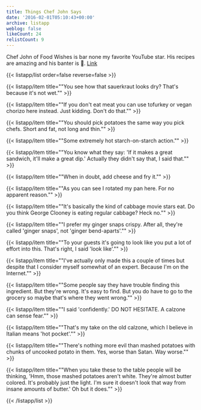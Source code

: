 ```yaml
---
title: Things Chef John Says
date: '2016-02-01T05:10:43+00:00'
archive: listapp
weblog: false
likeCount: 24
relistCount: 9
---
```


Chef John of Food Wishes is bar none my favorite YouTube star. His recipes are amazing and his banter is 💯. [Link](http://youtube.com/foodwishes)

<!--more-->

{{< listapp/list order=false reverse=false >}}

   {{< listapp/item title="\"You see how that sauerkraut looks dry? That's because it's not wet.\"" >}}

   {{< listapp/item title="\"If you don't eat meat you can use tofurkey or vegan chorizo here instead. Just kidding. Don't do that.\"" >}}

   {{< listapp/item title="\"You should pick potatoes the same way you pick chefs. Short and fat, not long and thin.\"" >}}

   {{< listapp/item title="\"Some extremely hot starch-on-starch action.\"" >}}

   {{< listapp/item title="\"You know what they say: 'If it makes a great sandwich, it'll make a great dip.' Actually they didn't say that, I said that.\"" >}}

   {{< listapp/item title="\"When in doubt, add cheese and fry it.\"" >}}

   {{< listapp/item title="\"As you can see I rotated my pan here. For no apparent reason.\"" >}}

   {{< listapp/item title="\"It's basically the kind of cabbage movie stars eat. Do you think George Clooney is eating regular cabbage? Heck no.\"" >}}

   {{< listapp/item title="\"I prefer my ginger snaps crispy. After all, they're called 'ginger snaps', not 'ginger bend-aparts'.\"" >}}

   {{< listapp/item title="\"To your guests it's going to look like you put a lot of effort into this. That's right, I said 'look like'.\"" >}}

   {{< listapp/item title="\"I've actually only made this a couple of times but despite that I consider myself somewhat of an expert. Because I'm on the Internet.\"" >}}

   {{< listapp/item title="\"Some people say they have trouble finding this ingredient. But they're wrong. It's easy to find. But you do have to go to the grocery so maybe that's where they went wrong.\"" >}}

   {{< listapp/item title="\"I said 'confidently.' DO NOT HESITATE. A calzone can sense fear.\"" >}}

   {{< listapp/item title="\"That's my take on the old calzone, which I believe in Italian means 'hot pocket'.\"" >}}

   {{< listapp/item title="\"There's nothing more evil than mashed potatoes with chunks of uncooked potato in them. Yes, worse than Satan. Way worse.\"" >}}

   {{< listapp/item title="\"When you take these to the table people will be thinking, 'Hmm, those mashed potatoes aren't white. They're almost butter colored. It's probably just the light. I'm sure it doesn't look that way from insane amounts of butter.' Oh but it does.\"" >}}

{{< /listapp/list >}}
